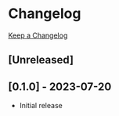 # Changelog
[Keep a Changelog](https://keepachangelog.com)

## [Unreleased]

## [0.1.0] - 2023-07-20
- Initial release
